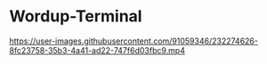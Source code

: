 # Wordup-Terminal

https://user-images.githubusercontent.com/91059346/232274626-8fc23758-35b3-4a41-ad22-747f6d03fbc9.mp4

